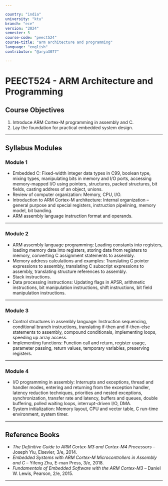 ```yaml
---

country: "india"
university: "ktu"
branch: "ece"
version: "2024"
semester: 5
course-code: "peect524"
course-title: "arm architecture and programming"
language: "english"
contributor: "@arya3077"

---
```


# PEECT524 - ARM Architecture and Programming

## Course Objectives

1. Introduce ARM Cortex-M programming in assembly and C.  
2. Lay the foundation for practical embedded system design.

---

## Syllabus Modules

### Module 1
- Embedded C: Fixed-width integer data types in C99, boolean type, mixing types, manipulating bits in memory and I/O ports, accessing memory-mapped I/O using pointers, structures, packed structures, bit fields, casting address of an object, unions.  
- Review of computer organization: Memory, CPU, I/O.  
- Introduction to ARM Cortex-M architecture: Internal organization – general purpose and special registers, instruction pipelining, memory model, bit banding.  
- ARM assembly language instruction format and operands.

---

### Module 2
- ARM assembly language programming: Loading constants into registers, loading memory data into registers, storing data from registers to memory, converting C assignment statements to assembly.  
- Memory address calculations and examples: Translating C pointer expressions to assembly, translating C subscript expressions to assembly, translating structure references to assembly.  
- Stack instructions.  
- Data processing instructions: Updating flags in APSR, arithmetic instructions, bit manipulation instructions, shift instructions, bit field manipulation instructions.

---

### Module 3
- Control structures in assembly language: Instruction sequencing, conditional branch instructions, translating if-then and if-then-else statements to assembly, compound conditionals, implementing loops, speeding up array access.  
- Implementing functions: Function call and return, register usage, parameter passing, return values, temporary variables, preserving registers.

---

### Module 4
- I/O programming in assembly: Interrupts and exceptions, thread and handler modes, entering and returning from the exception handler, latency reduction techniques, priorities and nested exceptions, synchronization, transfer rate and latency, buffers and queues, double buffering, polled waiting loops, interrupt-driven I/O, DMA.  
- System initialization: Memory layout, CPU and vector table, C run-time environment, system timer.

---

## Reference Books

- *The Definitive Guide to ARM Cortex-M3 and Cortex-M4 Processors* – Joseph Yiu, Elsevier, 3/e, 2014.  
- *Embedded Systems with ARM Cortex-M Microcontrollers in Assembly and C* – Yifeng Zhu, E-man Press, 3/e, 2018.  
- *Fundamentals of Embedded Software with the ARM Cortex-M3* – Daniel W. Lewis, Pearson, 2/e, 2015.  

---
